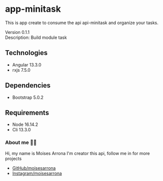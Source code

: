 # app-minitask
This is app create to consume the api api-minitask and organize your tasks.  

Version 0.1.1  
Description: Build module task

## Technologies
- Angular 13.3.0
- rxjs 7.5.0

## Dependencies
- Bootstrap 5.0.2

## Requirements
- Node 16.14.2
- Cli 13.3.0

### About me 👨‍💻
Hi, my name is Moises Arrona I'm creator this api, follow me in for more projects

- [GitHub/moisesarrona](https://github.com/mosesarrona)
- [Instagram/moisesarrona](https://www.instagram.com/moisesarrona/)